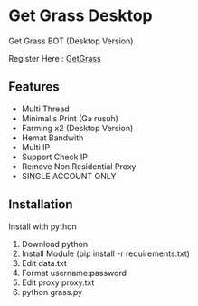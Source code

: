 
# Get Grass Desktop
Get Grass BOT (Desktop Version)

Register Here : [GetGrass](https://app.getgrass.io/register/?referralCode=PnmuSjrqxyxvZsk)


## Features

  - Multi Thread
  - Minimalis Print (Ga rusuh)
  - Farming x2 (Desktop Version)
  - Hemat Bandwith
  - Multi IP
  - Support Check IP
  - Remove Non Residential Proxy
  - SINGLE ACCOUNT ONLY




## Installation

Install with python

1. Download python
2. Install Module (pip install -r requirements.txt)
3. Edit data.txt
4. Format username:password
5. Edit proxy proxy.txt 
6. python grass.py


 
